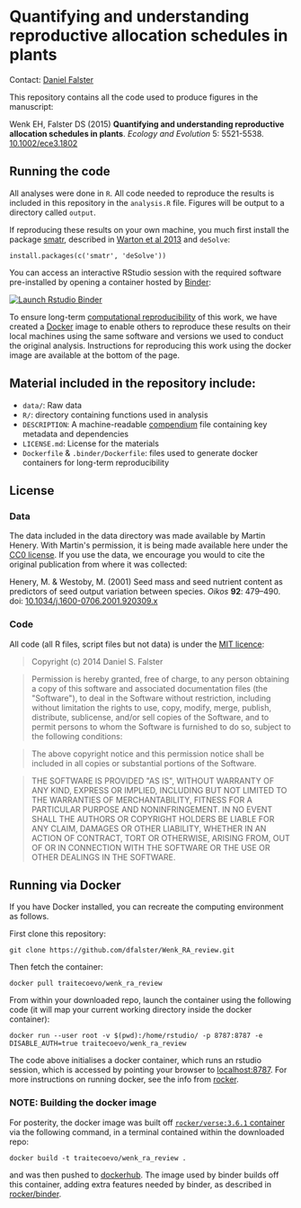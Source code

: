# Quantifying and understanding reproductive allocation schedules in plants

Contact: [Daniel Falster](http://danielfalster.com/)

This repository contains all the code used to produce figures in the manuscript:

Wenk EH, Falster DS (2015) **Quantifying and understanding reproductive allocation schedules in plants**. *Ecology and Evolution* 5: 5521-5538. [10.1002/ece3.1802](http://doi.org/10.1002/ece3.1802)

## Running the code

All analyses were done in `R`. All code needed to reproduce the results is included in this repository in the `analysis.R` file. Figures will be output to a directory called `output`.

If reproducing these results on your own machine, you much first install the package [smatr](cran.r-project.org/package=smatr), described in [Warton et al 2013](http://doi.org/10.1111/j.2041-210X.2011.00153.x) and `deSolve`:
  
```
install.packages(c('smatr', 'deSolve'))
```

You can access an interactive RStudio session with the required software pre-installed by opening a container hosted by [Binder](http://mybinder.org): 

[![Launch Rstudio Binder](http://mybinder.org/badge_logo.svg)](https://mybinder.org/v2/gh/dfalster/Wenk_RA_review/master?urlpath=rstudio)

To ensure long-term [computational reproducibility](https://www.britishecologicalsociety.org/wp-content/uploads/2017/12/guide-to-reproducible-code.pdf) of this work, we have created a [Docker](http://dockerhub.com) image to enable others to reproduce these results on their local machines using the same software and versions we used to conduct the original analysis. Instructions for reproducing this work using the docker image are available at the bottom of the page. 

## Material included in the repository include:

- `data/`: Raw data
- `R/`: directory containing functions used in analysis
- `DESCRIPTION`: A machine-readable [compendium]() file containing key metadata and dependencies 
- `LICENSE.md`: License for the materials
- `Dockerfile` & `.binder/Dockerfile`: files used to generate docker containers for long-term reproducibility

## License

### Data

The data included in the data directory was made available by Martin Henery. With Martin's permission, it is being made available here under the [CC0 license](https://creativecommons.org/choose/zero/). If you use the data, we encourage you would to cite the original publication from where it was collected:

Henery, M. & Westoby, M. (2001) Seed mass and seed nutrient content as predictors of seed output variation between species. *Oikos* **92**: 479–490. doi: [10.1034/j.1600-0706.2001.920309.x](http://doi.org/10.1034/j.1600-0706.2001.920309.x)

### Code

All code (all R files, script files but not data) is under the [MIT licence](http://opensource.org/licenses/MIT):

> Copyright (c) 2014 Daniel S. Falster

> Permission is hereby granted, free of charge, to any person obtaining a copy of this software and associated documentation files (the "Software"), to deal in the Software without restriction, including without limitation the rights to use, copy, modify, merge, publish, distribute, sublicense, and/or sell copies of the Software, and to permit persons to whom the Software is furnished to do so, subject to the following conditions:

> The above copyright notice and this permission notice shall be included in all copies or substantial portions of the Software.

> THE SOFTWARE IS PROVIDED "AS IS", WITHOUT WARRANTY OF ANY KIND, EXPRESS OR IMPLIED, INCLUDING BUT NOT LIMITED TO THE WARRANTIES OF MERCHANTABILITY, FITNESS FOR A PARTICULAR PURPOSE AND NONINFRINGEMENT. IN NO EVENT SHALL THE AUTHORS OR COPYRIGHT HOLDERS BE LIABLE FOR ANY CLAIM, DAMAGES OR OTHER LIABILITY, WHETHER IN AN ACTION OF CONTRACT, TORT OR OTHERWISE, ARISING FROM, OUT OF OR IN CONNECTION WITH THE SOFTWARE OR THE USE OR OTHER DEALINGS IN THE SOFTWARE.

## Running via Docker

If you have Docker installed, you can recreate the computing environment as follows. 

First clone this repository:

```
git clone https://github.com/dfalster/Wenk_RA_review.git
```

Then fetch the container:

```
docker pull traitecoevo/wenk_ra_review
```

From within your downloaded repo, launch the container using the following code (it will map your current working directory inside the docker container): 

```
docker run --user root -v $(pwd):/home/rstudio/ -p 8787:8787 -e DISABLE_AUTH=true traitecoevo/wenk_ra_review
```

The code above initialises a docker container, which runs an rstudio session, which is accessed by pointing your browser to [localhost:8787](http://localhost:8787). For more instructions on running docker, see the info from [rocker](https://hub.docker.com/r/rocker/rstudio).

### NOTE: Building the docker image

For posterity, the docker image was built off [`rocker/verse:3.6.1` container](https://hub.docker.com/r/rocker/verse) via the following command, in a terminal contained within the downloaded repo:

```
docker build -t traitecoevo/wenk_ra_review .
```

and was then pushed to [dockerhub](https://cloud.docker.com/u/traitecoevo/repository/docker/traitecoevo/wenk_ra_review). The image used by binder builds off this container, adding extra features needed by binder, as described in [rocker/binder](https://hub.docker.com/r/rocker/binder/dockerfile).

